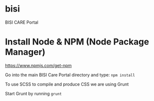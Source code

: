 # bisi
BISI CARE Portal

# Install Node & NPM (Node Package Manager)
https://www.npmjs.com/get-npm

Go into the main BISI Care Portal directory and type:
``` npm install ```

To use SCSS to compile and produce CSS we are using Grunt

Start Grunt by running
``` grunt ```
